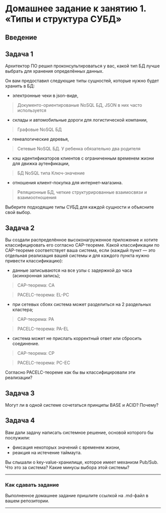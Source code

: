 # Домашнее задание к занятию 1. «Типы и структура СУБД»

## Введение

## Задача 1

Архитектор ПО решил проконсультироваться у вас, какой тип БД 
лучше выбрать для хранения определённых данных.

Он вам предоставил следующие типы сущностей, которые нужно будет хранить в БД:

- электронные чеки в json-виде,

> Документо-ориентированые  NoSQL БД, JSON в них часто используется

- склады и автомобильные дороги для логистической компании,

> Графовые NoSQL БД 

- генеалогические деревья,

> Сетевые NoSQL БД. У ребенка обязательно два родителя

- кэш идентификаторов клиентов с ограниченным временем жизни для движка аутенфикации,

> БД NoSQL типа Ключ-значение

- отношения клиент-покупка для интернет-магазина.

> Реляционные БД, четкие структурированные взаимосвязи и взаимоотношения

Выберите подходящие типы СУБД для каждой сущности и объясните свой выбор.

## Задача 2

Вы создали распределённое высоконагруженное приложение и хотите классифицировать его согласно 
CAP-теореме. Какой классификации по CAP-теореме соответствует ваша система, если 
(каждый пункт — это отдельная реализация вашей системы и для каждого пункта нужно привести классификацию):

- данные записываются на все узлы с задержкой до часа (асинхронная запись);

> CAP-теорема: CA

> PACELC-теорема: EL-PC

- при сетевых сбоях система может разделиться на 2 раздельных кластера;

> CAP-теорема: PA

> PACELC-теорема: PA-EL

- система может не прислать корректный ответ или сбросить соединение.

> CAP-теорема: CP

> PACELC-теорема: PC-EC

Согласно PACELC-теореме как бы вы классифицировали эти реализации?

## Задача 3

Могут ли в одной системе сочетаться принципы BASE и ACID? Почему?

## Задача 4

Вам дали задачу написать системное решение, основой которого бы послужили:

- фиксация некоторых значений с временем жизни,
- реакция на истечение таймаута.

Вы слышали о key-value-хранилище, которое имеет механизм Pub/Sub. 
Что это за система? Какие минусы выбора этой системы?

---

### Как cдавать задание

Выполненное домашнее задание пришлите ссылкой на .md-файл в вашем репозитории.

---

